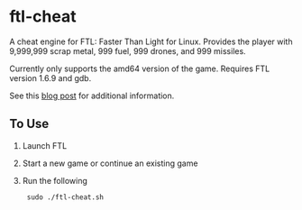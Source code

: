 ftl-cheat
==========

A cheat engine for FTL: Faster Than Light for Linux. Provides the player with 9,999,999 
scrap metal, 999 fuel, 999 drones, and 999 missiles.

Currently only supports the amd64 version of the game. Requires FTL version 1.6.9 and gdb.

See this [blog post](http://espressoninja.com/2019/10/29/reverse-engineering-ftl.html) for 
additional information.

## To Use

1. Launch FTL
2. Start a new game or continue an existing game
3. Run the following

        sudo ./ftl-cheat.sh
